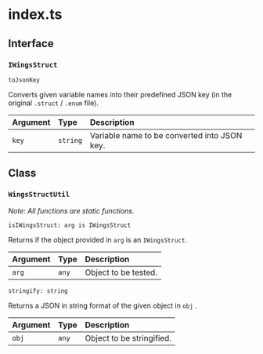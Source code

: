 # index.ts

## Interface

### `IWingsStruct`

`toJsonKey`

Converts given variable names into their predefined JSON key (in the original `.struct` / `.enum` file).

| Argument | Type | Description |
| :------- | :--- | :---------- |
| `key` | `string` | Variable name to be converted into JSON key. |

## Class

### `WingsStructUtil`

_Note: All functions are static functions._

`isIWingsStruct: arg is IWingsStruct`

Returns if the object provided in `arg` is an `IWingsStruct`.

| Argument | Type | Description |
| :------- | :--- | :---------- |
| `arg` | `any` | Object to be tested. |

`stringify: string`

Returns a JSON in string format of the given object in `obj` .

| Argument | Type | Description |
| :------- | :--- | :---------- |
| `obj` | `any` | Object to be stringified. |
